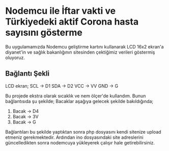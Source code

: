 # Nodemcu ile İftar vakti ve Türkiyedeki aktif Corona hasta sayısını gösterme

Bu uygulamamızda Nodemcu geliştirme kartını kullanarak LCD 16x2 ekran'a diyanet'in ve sağlık bakanlığının sitesinden çektiğimiz verileri göstermiş oluyoruz.

## Bağlantı Şekli
LCD ekran;
SCL -> D1
SDA -> D2
VCC -> VV
GND -> G

Bu projede ekstra olarak sıcaklık ve nem ölçer'de kullandım. Bunun bağlantısıda şu şekilde;
Bacaklar aşağıya gelecek şekilde bakıldığında;
1. Bacak -> D4
2. Bacak -> 3V
3. Bacak -> G

Bağlantıları bu şekilde yaptıktan sonra php dosyasını kendi sitenize upload etmeniz gerekmektedir. Ardından ino dosyasındaki site adreslerini güncelledikten sonra nodemcuya yükleyerek çalışır hale getirebilirsiniz.

